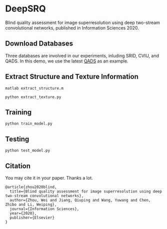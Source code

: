 # DeepSRQ
Blind quality assessment for image superresolution using deep two-stream convolutional networks, published in Information Sciences 2020.

## Download Databases
Three databases are involved in our experiments, inluding SRID, CVIU, and QADS. In this demo, we use the latest [QADS](http://www.vista.ac.cn/super-resolution/) as an example.

## Extract Structure and Texture Information
```
matlab extract_structure.m
```
```
python extract_texture.py
```

## Training
```
python train_model.py
```

## Testing
```
python test_model.py
```

## Citation
You may cite it in your paper. Thanks a lot.

```
@article{zhou2020blind,
  title={Blind quality assessment for image superresolution using deep two-stream convolutional networks},
  author={Zhou, Wei and Jiang, Qiuping and Wang, Yuwang and Chen, Zhibo and Li, Weiping},
  journal={Information Sciences},
  year={2020},
  publisher={Elsevier}
}
```


